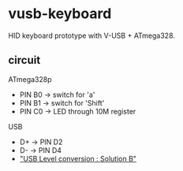 # vusb-keyboard

HID keyboard prototype with V-USB + ATmega328.

## circuit

ATmega328p 
  - PIN B0 -> switch for 'a'
  - PIN B1 -> switch for 'Shift'
  - PIN C0 -> LED through 10M register

USB
  - D+ -> PIN D2
  - D- -> PIN D4
  - ["USB Level conversion : Solution B"](http://vusb.wikidot.com/hardware)
